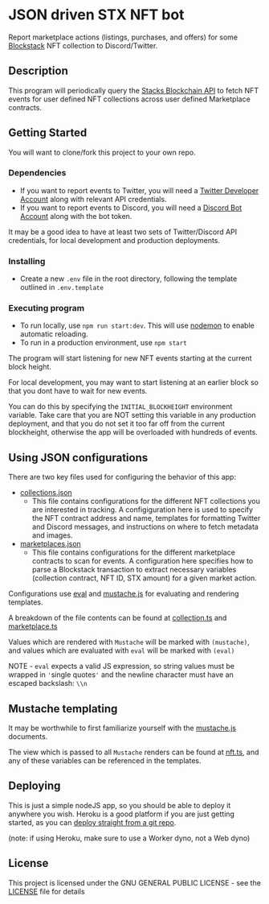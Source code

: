 # JSON driven STX NFT bot

Report marketplace actions (listings, purchases, and offers) for some [Blockstack](https://www.stacks.co/) NFT collection to Discord/Twitter.

## Description

This program will periodically query the [Stacks Blockchain API](https://hirosystems.github.io/stacks-blockchain-api/) to fetch NFT events for user defined NFT collections across user defined Marketplace contracts.

## Getting Started

You will want to clone/fork this project to your own repo.

### Dependencies

- If you want to report events to Twitter, you will need a [Twitter Developer Account](https://developer.twitter.com/en/docs/twitter-api/getting-started/getting-access-to-the-twitter-api) along with relevant API credentials.
- If you want to report events to Discord, you will need a [Discord Bot Account](https://docs.discord.red/en/stable/bot_application_guide.html) along with the bot token.

It may be a good idea to have at least two sets of Twitter/Discord API credentials, for local development and production deployments.

### Installing

- Create a new `.env` file in the root directory, following the template outlined in `.env.template`

### Executing program

- To run locally, use `npm run start:dev`. This will use [nodemon](https://nodemon.io/) to enable automatic reloading.
- To run in a production environment, use `npm start`

The program will start listening for new NFT events starting at the current block height.

For local development, you may want to start listening at an earlier block so that you dont have to wait for new events.

You can do this by specifying the `INITIAL_BLOCKHEIGHT` environment variable. Take care that you are NOT setting this variable in any production deployment, and that you do not set it too far off from the current blockheight, otherwise the app will be overloaded with hundreds of events. 

## Using JSON configurations

There are two key files used for configuring the behavior of this app:

- [collections.json](./data/collections.json)
  - This file contains configurations for the different NFT collections you are interested in tracking. A configiguration here is used to specify the NFT contract address and name, templates for formatting Twitter and Discord messages, and instructions on where to fetch metadata and images.
- [marketplaces.json](./data/marketplaces.json)
  - This file contains configurations for the different marketplace contracts to scan for events. A configuration here specifies how to parse a Blockstack transaction to extract necessary variables (collection contract, NFT ID, STX amount) for a given market action.

Configurations use [eval](https://developer.mozilla.org/en-US/docs/Web/JavaScript/Reference/Global_Objects/eval) and [mustache.js](https://github.com/janl/mustache.js/) for evaluating and rendering templates.

A breakdown of the file contents can be found at [collection.ts](./src/model/collection.ts) and [marketplace.ts](./src/model/marketplace.ts)

Values which are rendered with `Mustache` will be marked with `(mustache)`, and values which are evaluated with `eval` will be marked with `(eval)`

NOTE - `eval` expects a valid JS expression, so string values must be wrapped in `'`single quotes`'` and the newline character must have an escaped backslash: `\\n`

## Mustache templating

It may be worthwhile to first familiarize yourself with the [mustache.js](https://github.com/janl/mustache.js/) documents.

The view which is passed to all `Mustache` renders can be found at [nft.ts](./src/model/nft.ts), and any of these variables can be referenced in the templates.

## Deploying

This is just a simple nodeJS app, so you should be able to deploy it anywhere you wish. Heroku is a good platform if you are just getting started, as you can [deploy straight from a git repo](https://devcenter.heroku.com/articles/git).

(note: if using Heroku, make sure to use a Worker dyno, not a Web dyno)

## License

This project is licensed under the GNU GENERAL PUBLIC LICENSE - see the [LICENSE](./LICENSE) file for details